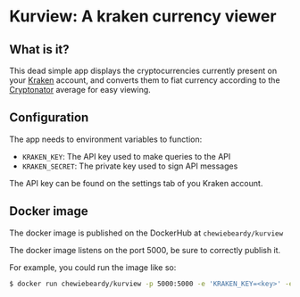 # Kurview: A kraken currency viewer

## What is it?

This dead simple app displays the cryptocurrencies currently present on your [Kraken](https://kraken.com) account, and converts them to fiat currency according to the [Cryptonator](https://www.cryptonator.com/api) average for easy viewing.

## Configuration

The app needs to environment variables to function:

* `KRAKEN_KEY`: The API key used to make queries to the API
* `KRAKEN_SECRET`: The private key used to sign API messages

The API key can be found on the settings tab of you Kraken account.

## Docker image

The docker image is published on the DockerHub at `chewiebeardy/kurview`

The docker image listens on the port 5000, be sure to correctly publish it.

For example, you could run the image like so:

~~~bash
$ docker run chewiebeardy/kurview -p 5000:5000 -e 'KRAKEN_KEY=<key>' -e 'KRAKEN_SECRET=<secret>'
~~~

